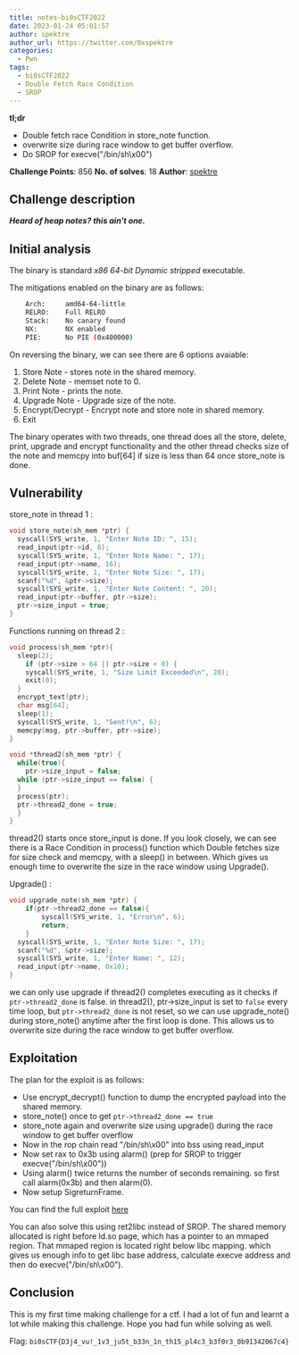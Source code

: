 ```yaml
---
title: notes-bi0sCTF2022
date: 2023-01-24 05:01:57
author: spektre
author_url: https://twitter.com/0xspektre
categories:
  - Pwn
tags:
  - bi0sCTF2022
  - Double Fetch Race Condition
  - SROP
---
```


**tl;dr**

+ Double fetch race Condition in store_note function.
+ overwrite size during race window to get buffer overflow.
+ Do SROP for execve("/bin/sh\x00")

<!--more-->

**Challenge Points**: 856
**No. of solves**: 18
**Author**: [spektre](https://twitter.com/0xspektre)

## Challenge description

***Heard of heap notes? this ain't one.***

## Initial analysis

The binary is standard *x86 64-bit Dynamic stripped* executable.

The mitigations enabled on the binary are as follows:

```sh
    Arch:     amd64-64-little
    RELRO:    Full RELRO
    Stack:    No canary found
    NX:       NX enabled
    PIE:      No PIE (0x400000)
```
On reversing the binary, we can see there are 6 options avaiable:
1. Store Note - stores note in the shared memory.
2. Delete Note - memset note to 0.
3. Print Note - prints the note.
4. Upgrade Note - Upgrade size of the note.
5. Encrypt/Decrypt - Encrypt note and store note in shared memory.
6. Exit

The binary operates with two threads, one thread does all the store, delete, print, upgrade and encrypt functionality and the other thread checks size of the note and memcpy into buf[64] if size is less than 64 once store_note is done.

## Vulnerability

store_note in thread 1 :
```c
void store_note(sh_mem *ptr) {
  syscall(SYS_write, 1, "Enter Note ID: ", 15);
  read_input(ptr->id, 8);
  syscall(SYS_write, 1, "Enter Note Name: ", 17);
  read_input(ptr->name, 16);
  syscall(SYS_write, 1, "Enter Note Size: ", 17);
  scanf("%d", &ptr->size);
  syscall(SYS_write, 1, "Enter Note Content: ", 20);
  read_input(ptr->buffer, ptr->size);
  ptr->size_input = true;
}
```
Functions running on thread 2 :
```c
void process(sh_mem *ptr){
  sleep(2);
    if (ptr->size > 64 || ptr->size < 0) {
    syscall(SYS_write, 1, "Size Limit Exceeded\n", 20);
    exit(0);
  }  
  encrypt_text(ptr);
  char msg[64];
  sleep(1);
  syscall(SYS_write, 1, "Sent!\n", 6);
  memcpy(msg, ptr->buffer, ptr->size);  
}

void *thread2(sh_mem *ptr) {
  while(true){
    ptr->size_input = false;
  while (ptr->size_input == false) {
  }
  process(ptr);
  ptr->thread2_done = true;
  }
}

```
thread2() starts once store_input is done. If you look closely, we can see there is a Race Condition in process() function which Double fetches size for size check and memcpy, with a sleep() in between. Which gives us enough time to overwrite the size in the race window using Upgrade().

Upgrade() :
```c
void upgrade_note(sh_mem *ptr) {
    if(ptr->thread2_done == false){
        syscall(SYS_write, 1, "Error\n", 6);
        return;
    }
  syscall(SYS_write, 1, "Enter Note Size: ", 17);
  scanf("%d", &ptr->size);
  syscall(SYS_write, 1, "Enter Name: ", 12);
  read_input(ptr->name, 0x10);
}
```
we can only use upgrade if thread2() completes executing as it checks if `ptr->thread2_done` is false.
in thread2(), ptr->size_input is set to `false` every time loop, but `ptr->thread2_done` is not reset, so we can use upgrade_note() during store_note() anytime after the first loop is done. This allows us to overwrite size during the race window to get buffer overflow.

## Exploitation

The plan for the exploit is as follows:

+ Use encrypt_decrypt() function to dump the encrypted payload into the shared memory.
+ store_note() once to get `ptr->thread2_done == true`
+ store_note again and overwrite size using upgrade() during the race window to get buffer overflow
+ Now in the rop chain read "/bin/sh\x00" into bss using read_input
+ Now set rax to 0x3b using alarm() (prep for SROP to trigger execve("/bin/sh\x00"))
+ Using alarm() twice returns the number of seconds remaining. so first call alarm(0x3b) and then alarm(0).
+ Now setup SigreturnFrame.

You can find the full exploit [here](https://gist.github.com/SanjayVardhan/d2d6e3a249acf6f023e4f9293f157867)

You can also solve this using ret2libc instead of SROP. The shared memory allocated is right before ld.so page, which has a pointer to an mmaped region. That mmaped region is located right below libc mapping. which gives us enough info to get libc base address, calculate execve address and then do execve("/bin/sh\x00").

## Conclusion

This is my first time making challenge for a ctf. I had a lot of fun and learnt a lot while making this challenge. Hope you had fun while solving as well.

Flag: `bi0sCTF{D3j4_vu!_1v3_ju5t_b33n_1n_th15_pl4c3_b3f0r3_0b91342067c4}`
